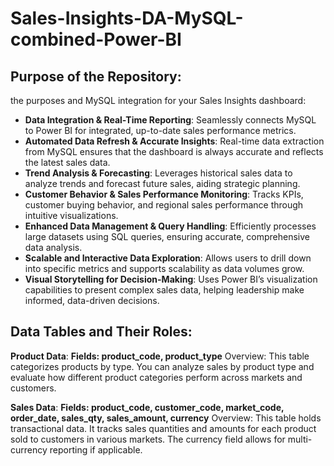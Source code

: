 # Sales-Insights-DA-MySQL-combined-Power-BI

## Purpose of the Repository:
the purposes and MySQL integration for your Sales Insights dashboard:

- **Data Integration & Real-Time Reporting**: Seamlessly connects MySQL to Power BI for integrated, up-to-date sales performance metrics.
- **Automated Data Refresh & Accurate Insights**: Real-time data extraction from MySQL ensures that the dashboard is always accurate and reflects the latest sales data.
- **Trend Analysis & Forecasting**: Leverages historical sales data to analyze trends and forecast future sales, aiding strategic planning.
- **Customer Behavior & Sales Performance Monitoring**: Tracks KPIs, customer buying behavior, and regional sales performance through intuitive visualizations.
- **Enhanced Data Management & Query Handling**: Efficiently processes large datasets using SQL queries, ensuring accurate, comprehensive data analysis.
- **Scalable and Interactive Data Exploration**: Allows users to drill down into specific metrics and supports scalability as data volumes grow.
- **Visual Storytelling for Decision-Making**: Uses Power BI’s visualization capabilities to present complex sales data, helping leadership make informed, data-driven decisions.

## Data Tables and Their Roles:
**Product Data**:
**Fields: product_code, product_type**
Overview: This table categorizes products by type. You can analyze sales by product type and evaluate how different product categories perform across markets and customers.

**Sales Data**:
**Fields: product_code, customer_code, market_code, order_date, sales_qty, sales_amount, currency**
Overview: This table holds transactional data. It tracks sales quantities and amounts for each product sold to customers in various markets. The currency field allows for multi-currency reporting if applicable.
